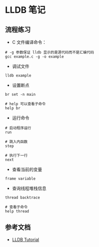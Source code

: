# LLDB 笔记

## 流程练习

- C 文件编译命令：

```shell
# -g 参数保证 lldb 显示的是源代码而不是汇编代码
gcc example.c -g -o example
```

- 调试文件

```shell
lldb example
```

- 设置断点

```shell
br set -n main

# help 可以查看子命令
help br
```

- 运行命令

```shell
# 启动程序运行
run

# 跳入内函数
step

# 执行下一行
next
```

- 查看当前的变量

```shell
frame variable
```

- 查询线程堆栈信息

```shell
thread backtrace

# 查看子命令
help thread
```

## 参考文档

- [LLDB Tutorial](https://lldb.llvm.org/use/tutorial.html)
